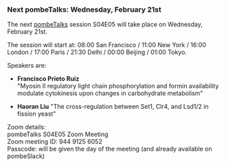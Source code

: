 ### Next pombeTalks: Wednesday, February 21st
<!-- pombase_flags: frontpage -->
<!-- newsfeed_thumbnail: PombeTalks32px.png -->

The next [pombeTalks](https://evonuclab.org/pombetalks) session S04E05 will take place on Wednesday, February 21st.

The session will start at: 08:00 San Francisco /
11:00 New York / 16:00 London / 17:00 Paris / 21:30 Delhi / 00:00
Beijing / 01:00 Tokyo.

Speakers are:

 - **Francisco Prieto Ruiz** \
   "Myosin II regulatory light chain phosphorylation and formin availability modulate cytokinesis upon changes in carbohydrate metabolism"

 - **Haoran Liu**
   "The cross-regulation between Set1, Clr4, and Lsd1/2 in fission yeast"

Zoom details: \
pombeTalks S04E05  Zoom Meeting \
Zoom meeting ID: 944 9125 6052 \
Passcode: will be given the day of the meeting (and already available on pombeSlack)
